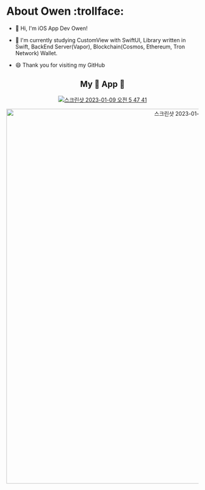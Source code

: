  <!--
<div align="center">
  <img src="https://capsule-render.vercel.app/api?type=soft&color=timeGradient&height=60&section=header&text=About Carki&fontSize=50" />
  </br>
  
  #### 안녕하세요! iOS 앱 개발자 Carki 입니다!.:bow:
 
  #### Hello! I'm iOS App Developer Carki! :bow:
  
  #### :information_desk_person: Studying... 
  <img src="https://img.icons8.com/fluency/48/null/swiftui.png"/> 
  </br>
  <img src="https://img.shields.io/badge/Swift-F05138?style=flat&logo=Swift&logoColor=white"/> 
  <img src="https://img.shields.io/badge/ReactiveX-B7178C?style=flat&logo=ReactiveX&logoColor=white"/>
  </br>
  
  #### :coffee: Hobby & Likes... 
  <img src="https://img.shields.io/badge/Xcode-147EFB?style=flat&logo=Xcode&logoColor=white"/> 
  <img src="https://img.shields.io/badge/Netflix-E50914?style=flat&logo=Netflix&logoColor=white"/> 
  <img src="https://img.shields.io/badge/App Store-0D96F6?style=flat&logo=App Store&logoColor=white"/> 
  <img src="https://img.shields.io/badge/YouTube-FF0000?style=flat&logo=YouTube&logoColor=white"/></br>
  
  #### :cry: Want to learn... 
  <img src="https://img.shields.io/badge/iTerm2-000000?style=flat&logo=iTerm2&logoColor=white"/> 
  <img src="https://img.shields.io/badge/Homebrew-FBB040?style=flat&logo=Homebrew&logoColor=white"/>
  <img src="https://img.shields.io/badge/Markdown-000000?style=flat&logo=Markdown&logoColor=white"/> 
  <img src="https://img.shields.io/badge/Linux-FCC624?style=flat&logo=Linux&logoColor=white"/> 
  <img src="https://img.shields.io/badge/Bash-4EAA25?style=flat&logo=GNU Bash&logoColor=white"/>
  <img src="https://img.shields.io/badge/Shell-FFD500?style=flat&logo=Shell&logoColor=white"/>
  
  
  </br>
  
  ## My :closed_book: Skills :closed_book:
  <img src="https://img.shields.io/badge/Swift-F05138?style=flat&logo=Swift&logoColor=white"/>
  <img src="https://img.shields.io/badge/iOS-000000?style=flat&logo=Apple&logoColor=white"/>
  <img src="https://img.shields.io/badge/Xcode-147EFB?style=flat&logo=Xcode&logoColor=white"/>
  <img src="https://img.shields.io/badge/Figma-F24E1E?style=flat&logo=Figma&logoColor=white"/>
  <img src="https://img.shields.io/badge/Insomnia-4000BF?style=flat&logo=Insomnia&logoColor=white"/>
  <img src="https://img.shields.io/badge/Swagger-85EA2D?style=flat&logo=Swagger&logoColor=white"/>
  <img src="https://img.shields.io/badge/Realm-39477F?style=flat&logo=Realm&logoColor=white"/>
  </br>
  <img src="https://img.shields.io/badge/Confluence-172B4D?style=flat&logo=Confluence&logoColor=white"/>
  <img src="https://img.shields.io/badge/Fastlane-00F200?style=flat&logo=Fastlane&logoColor=white"/>
  <img src="https://img.shields.io/badge/BitRise-683D87?style=flat&logo=BitRise&logoColor=white"/>
  <img src="https://img.shields.io/badge/Slack-4A154B?style=flat&logo=Slack&logoColor=white"/>
  <img src="https://img.shields.io/badge/Git-F05032?style=flat&logo=Git&logoColor=white"/>
  <img src="https://img.shields.io/badge/GitHub-181717?style=flat&logo=GitHub&logoColor=white"/>
  <img src="https://img.shields.io/badge/Firebase-FFCA28?style=flat&logo=Firebase&logoColor=white"/></br>
  </br>
  
 ## My :apple: App :apple:
  
[![스크린샷 2023-01-09 오전 5 47 41](https://user-images.githubusercontent.com/44957712/211218316-c7be8eca-5eb8-4e44-a8f3-4bd4a4ea7600.png)](https://apps.apple.com/kr/app/%EB%8F%84%ED%8A%B8%EA%B0%90%EC%84%B1-%EC%9D%BC%EC%A0%95%EA%B4%80%EB%A6%AC-%EC%95%B1-%EB%89%B4%ED%8A%B8%EB%A1%9C-%ED%88%AC%EB%91%90/id1645004550)
  
<img width="979" alt="스크린샷 2023-01-13 오후 11 02 34" src="https://user-images.githubusercontent.com/44957712/212337927-1ff51dc8-699a-4fb5-9cf8-16ede0d11380.png">
  

</div>
-->
# About Owen :trollface:
- :bow: Hi, I'm iOS App Dev Owen!

- :blue_book: I'm currently studying CustomView with SwiftUI, Library written in Swift, BackEnd Server(Vapor), Blockchain(Cosmos, Ethereum, Tron Network) Wallet.

- :smile: Thank you for visiting my GitHub

<div align="center">

## My :apple: App :apple:
  
[![스크린샷 2023-01-09 오전 5 47 41](https://user-images.githubusercontent.com/44957712/211218316-c7be8eca-5eb8-4e44-a8f3-4bd4a4ea7600.png)](https://apps.apple.com/kr/app/%EB%8F%84%ED%8A%B8%EA%B0%90%EC%84%B1-%EC%9D%BC%EC%A0%95%EA%B4%80%EB%A6%AC-%EC%95%B1-%EB%89%B4%ED%8A%B8%EB%A1%9C-%ED%88%AC%EB%91%90/id1645004550)
  
<img width="979" alt="스크린샷 2023-01-13 오후 11 02 34" src="https://user-images.githubusercontent.com/44957712/212337927-1ff51dc8-699a-4fb5-9cf8-16ede0d11380.png">
 
 </div>
